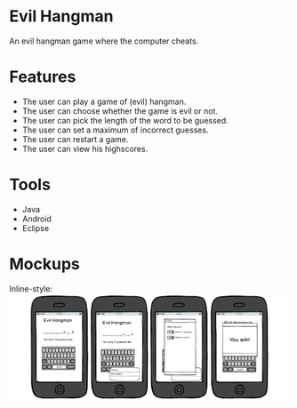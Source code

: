 # Evil Hangman

An evil hangman game where the computer cheats.

# Features

* The user can play a game of (evil) hangman.
* The user can choose whether the game is evil or not.
* The user can pick the length of the word to be guessed.
* The user can set a maximum of incorrect guesses.
* The user can restart a game.
* The user can view his highscores.

# Tools

* Java
* Android
* Eclipse

# Mockups

Inline-style: 
![alt text](myImage.png "img")




